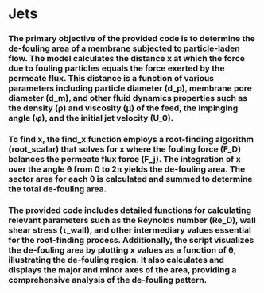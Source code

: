 # Jets

### The primary objective of the provided code is to determine the de-fouling area of a membrane subjected to particle-laden flow. The model calculates the distance x at which the force due to fouling particles equals the force exerted by the permeate flux. This distance is a function of various parameters including particle diameter (d_p), membrane pore diameter (d_m), and other fluid dynamics properties such as the density (ρ) and viscosity (μ) of the feed, the impinging angle (φ), and the initial jet velocity (U_0).

### To find x, the find_x function employs a root-finding algorithm (root_scalar) that solves for x where the fouling force (F_D) balances the permeate flux force (F_j). The integration of x over the angle θ from 0 to 2π yields the de-fouling area. The sector area for each θ is calculated and summed to determine the total de-fouling area.

### The provided code includes detailed functions for calculating relevant parameters such as the Reynolds number (Re_D), wall shear stress (τ_wall), and other intermediary values essential for the root-finding process. Additionally, the script visualizes the de-fouling area by plotting x values as a function of θ, illustrating the de-fouling region. It also calculates and displays the major and minor axes of the area, providing a comprehensive analysis of the de-fouling pattern.
